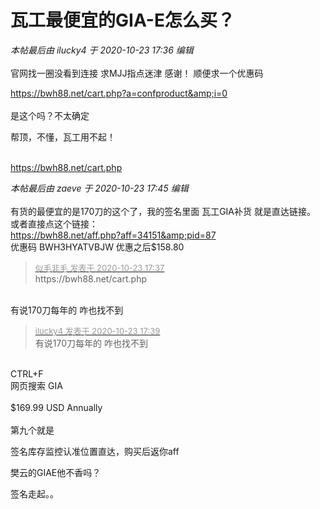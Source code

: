 # 瓦工最便宜的GIA-E怎么买？


<i class="pstatus"> 本帖最后由 ilucky4 于 2020-10-23 17:36 编辑 </i><br />
<br />
官网找一圈没看到连接 求MJJ指点迷津 感谢！ 顺便求一个优惠码

https://bwh88.net/cart.php?a=confproduct&amp;i=0<br />
<br />
是这个吗？不太确定

帮顶，不懂，瓦工用不起！<br />
<br />
<img src="static/image/smiley/default/lol.gif" smilieid="12" border="0" alt="" /><img src="static/image/smiley/default/lol.gif" smilieid="12" border="0" alt="" /><img src="static/image/smiley/default/lol.gif" smilieid="12" border="0" alt="" />

https://bwh88.net/cart.php

<i class="pstatus"> 本帖最后由 zaeve 于 2020-10-23 17:45 编辑 </i><br />
<br />
有货的最便宜的是170刀的这个了，我的签名里面 瓦工GIA补货 就是直达链接。<br />
或者直接点这个链接：<br />
<a href="https://bwh88.net/aff.php?aff=34151&amp;pid=87" target="_blank">https://bwh88.net/aff.php?aff=34151&amp;pid=87</a><br />
优惠码 BWH3HYATVBJW 优惠之后$158.80<img id="aimg_UOS5A" onclick="zoom(this, this.src, 0, 0, 0)" class="zoom" src="https://cdn.jsdelivr.net/gh/hishis/forum-master/public/images/patch.gif" onmouseover="img_onmouseoverfunc(this)" onload="thumbImg(this)" border="0" alt="" />

<div class="quote"><blockquote><font size="2"><a href="https://www.hostloc.com/forum.php?mod=redirect&amp;goto=findpost&amp;pid=9342118&amp;ptid=757683" target="_blank"><font color="#999999">似毛非毛 发表于 2020-10-23 17:37</font></a></font><br />
https://bwh88.net/cart.php</blockquote></div><br />
有说170刀每年的 咋也找不到<img src="static/image/smiley/yct/003.gif" smilieid="50" border="0" alt="" />

<div class="quote"><blockquote><font size="2"><a href="https://www.hostloc.com/forum.php?mod=redirect&amp;goto=findpost&amp;pid=9342130&amp;ptid=757683" target="_blank"><font color="#999999">ilucky4 发表于 2020-10-23 17:39</font></a></font><br />
有说170刀每年的 咋也找不到</blockquote></div><br />
CTRL+F <br />
网页搜索 GIA<br />
<br />
$169.99 USD Annually<br />
<br />
第九个就是

签名库存监控认准位置直达，购买后返你aff

樊云的GIAE他不香吗？

签名走起。。
